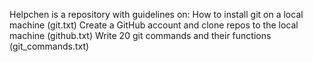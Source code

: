 Helpchen is a repository with guidelines on:
How to install git on a local machine (git.txt)
Create a GitHub account and clone repos to the local machine (github.txt)
Write 20 git commands and their functions (git_commands.txt)